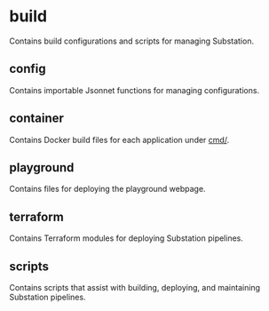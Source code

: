 # build

Contains build configurations and scripts for managing Substation.

## config

Contains importable Jsonnet functions for managing configurations.

## container

Contains Docker build files for each application under [cmd/](/cmd/). 

## playground

Contains files for deploying the playground webpage.

## terraform

Contains Terraform modules for deploying Substation pipelines. 

## scripts

Contains scripts that assist with building, deploying, and maintaining Substation pipelines.
